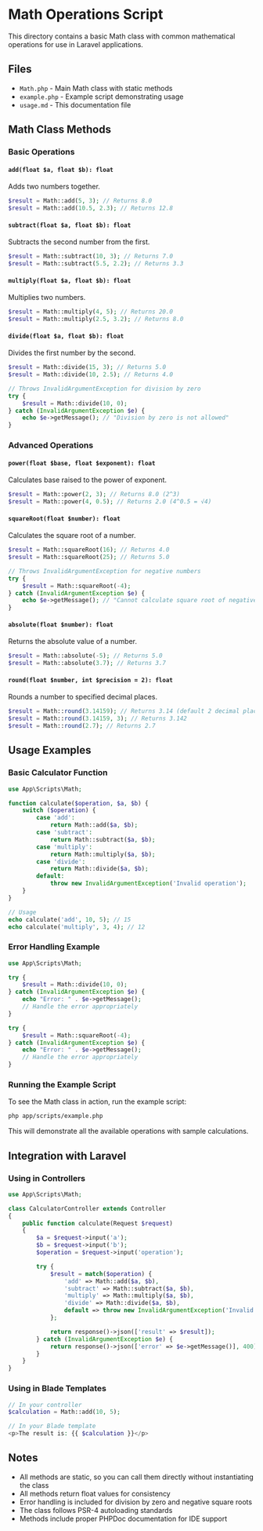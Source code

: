 # Math Operations Script

This directory contains a basic Math class with common mathematical operations for use in Laravel applications.

## Files

-   `Math.php` - Main Math class with static methods
-   `example.php` - Example script demonstrating usage
-   `usage.md` - This documentation file

## Math Class Methods

### Basic Operations

#### `add(float $a, float $b): float`

Adds two numbers together.

```php
$result = Math::add(5, 3); // Returns 8.0
$result = Math::add(10.5, 2.3); // Returns 12.8
```

#### `subtract(float $a, float $b): float`

Subtracts the second number from the first.

```php
$result = Math::subtract(10, 3); // Returns 7.0
$result = Math::subtract(5.5, 2.2); // Returns 3.3
```

#### `multiply(float $a, float $b): float`

Multiplies two numbers.

```php
$result = Math::multiply(4, 5); // Returns 20.0
$result = Math::multiply(2.5, 3.2); // Returns 8.0
```

#### `divide(float $a, float $b): float`

Divides the first number by the second.

```php
$result = Math::divide(15, 3); // Returns 5.0
$result = Math::divide(10, 2.5); // Returns 4.0

// Throws InvalidArgumentException for division by zero
try {
    $result = Math::divide(10, 0);
} catch (InvalidArgumentException $e) {
    echo $e->getMessage(); // "Division by zero is not allowed"
}
```

### Advanced Operations

#### `power(float $base, float $exponent): float`

Calculates base raised to the power of exponent.

```php
$result = Math::power(2, 3); // Returns 8.0 (2^3)
$result = Math::power(4, 0.5); // Returns 2.0 (4^0.5 = √4)
```

#### `squareRoot(float $number): float`

Calculates the square root of a number.

```php
$result = Math::squareRoot(16); // Returns 4.0
$result = Math::squareRoot(25); // Returns 5.0

// Throws InvalidArgumentException for negative numbers
try {
    $result = Math::squareRoot(-4);
} catch (InvalidArgumentException $e) {
    echo $e->getMessage(); // "Cannot calculate square root of negative number"
}
```

#### `absolute(float $number): float`

Returns the absolute value of a number.

```php
$result = Math::absolute(-5); // Returns 5.0
$result = Math::absolute(3.7); // Returns 3.7
```

#### `round(float $number, int $precision = 2): float`

Rounds a number to specified decimal places.

```php
$result = Math::round(3.14159); // Returns 3.14 (default 2 decimal places)
$result = Math::round(3.14159, 3); // Returns 3.142
$result = Math::round(2.7); // Returns 2.7
```

## Usage Examples

### Basic Calculator Function

```php
use App\Scripts\Math;

function calculate($operation, $a, $b) {
    switch ($operation) {
        case 'add':
            return Math::add($a, $b);
        case 'subtract':
            return Math::subtract($a, $b);
        case 'multiply':
            return Math::multiply($a, $b);
        case 'divide':
            return Math::divide($a, $b);
        default:
            throw new InvalidArgumentException('Invalid operation');
    }
}

// Usage
echo calculate('add', 10, 5); // 15
echo calculate('multiply', 3, 4); // 12
```

### Error Handling Example

```php
use App\Scripts\Math;

try {
    $result = Math::divide(10, 0);
} catch (InvalidArgumentException $e) {
    echo "Error: " . $e->getMessage();
    // Handle the error appropriately
}

try {
    $result = Math::squareRoot(-4);
} catch (InvalidArgumentException $e) {
    echo "Error: " . $e->getMessage();
    // Handle the error appropriately
}
```

### Running the Example Script

To see the Math class in action, run the example script:

```bash
php app/scripts/example.php
```

This will demonstrate all the available operations with sample calculations.

## Integration with Laravel

### Using in Controllers

```php
use App\Scripts\Math;

class CalculatorController extends Controller
{
    public function calculate(Request $request)
    {
        $a = $request->input('a');
        $b = $request->input('b');
        $operation = $request->input('operation');

        try {
            $result = match($operation) {
                'add' => Math::add($a, $b),
                'subtract' => Math::subtract($a, $b),
                'multiply' => Math::multiply($a, $b),
                'divide' => Math::divide($a, $b),
                default => throw new InvalidArgumentException('Invalid operation')
            };

            return response()->json(['result' => $result]);
        } catch (InvalidArgumentException $e) {
            return response()->json(['error' => $e->getMessage()], 400);
        }
    }
}
```

### Using in Blade Templates

```php
// In your controller
$calculation = Math::add(10, 5);

// In your Blade template
<p>The result is: {{ $calculation }}</p>
```

## Notes

-   All methods are static, so you can call them directly without instantiating the class
-   All methods return float values for consistency
-   Error handling is included for division by zero and negative square roots
-   The class follows PSR-4 autoloading standards
-   Methods include proper PHPDoc documentation for IDE support
